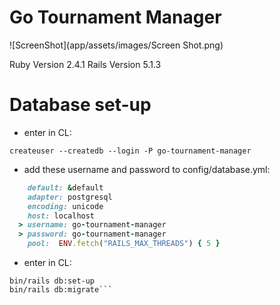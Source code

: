 # Go Tournament Manager

![ScreenShot](app/assets/images/Screen Shot.png)

Ruby Version 2.4.1
Rails Version 5.1.3

# Database set-up

* enter in CL:

```script
createuser --createdb --login -P go-tournament-manager
```

* add these username and password to config/database.yml:

```ruby
    default: &default
    adapter: postgresql
    encoding: unicode
    host: localhost
  > username: go-tournament-manager
  > password: go-tournament-manager
    pool:  ENV.fetch("RAILS_MAX_THREADS") { 5 }
```

* enter in CL:

````script
bin/rails db:set-up
bin/rails db:migrate```
````
